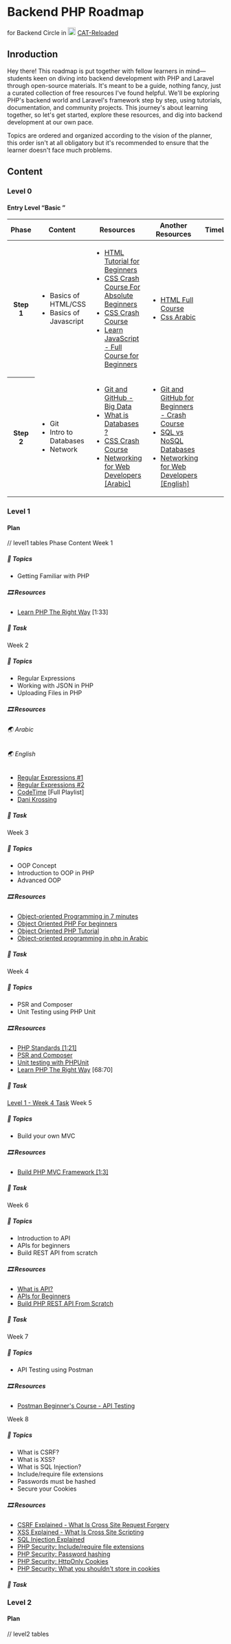 # Backend PHP Roadmap

for Backend Circle in <img src="https://avatars.githubusercontent.com/cat-backend-nodejs" width="18" height="18"> [CAT-Reloaded](https://github.com/CATReloaded)

## Inroduction

Hey there! This roadmap is put together with fellow learners in mind—students keen on diving into backend development with PHP and Laravel through open-source materials. It's meant to be a guide, nothing fancy, just a curated collection of free resources I've found helpful. We'll be exploring PHP's backend world and Laravel's framework step by step, using tutorials, documentation, and community projects. This journey's about learning together, so let's get started, explore these resources, and dig into backend development at our own pace.

Topics are ordered and organized according to the vision of the planner, this order isn't at all obligatory but it's recommended to ensure that the learner doesn't face much problems.

## Content

### Level 0

#### Entry Level “Basic ”

<table>
    <thead>
        <tr>
            <th>Phase</th>
            <th>Content</th>
            <th>Resources</th>
            <th>Another Resources</th>
            <th>TimeLine</th>
        </tr>
    </thead>
    <tbody>
        <tr>
            <th>Step 1</th>
            <td>
                <ul>
                    <li>Basics of HTML/CSS</li>
                    <li>Basics of Javascript</li>
                </ul>                
            </td>
            <td>
                <ul>
                    <li><a href="https://www.youtube.com/watch?v=qz0aGYrrlhU">HTML Tutorial for Beginners</a></li>
                    <li><a href="https://www.youtube.com/watch?v=yfoY53QXEnI">CSS Crash Course For Absolute Beginners</a></li>
                    <li><a href="https://youtu.be/yfoY53QXEnI">CSS Crash Course</a></li>
                    <li><a href="https://www.youtube.com/watch?v=PkZNo7MFNFg">Learn JavaScript - Full Course for Beginners</a></li>
                </ul>
            </td>
            <td>
                <ul>
                    <li><a href="https://www.youtube.com/watch?v=pQN-pnXPaVg">HTML Full Course</a></li>
                    <li><a href="https://www.youtube.com/playlist?list=PLYyqC4bNbCIdES52srHE6xTiIgvgMkBWu">Css Arabic</a></li>
                </ul>
            </td>
        </tr>
        <tr>
            <th>Step 2</th>
            <td>
                <ul>
                    <li>Git</li>
                    <li>Intro to Databases</li>
                    <li>Network</li>
                </ul>                
            </td>
            <td>
                <ul>
                    <li><a href="https://www.youtube.com/watch?v=Q6G-J54vgKc">Git and GitHub - Big Data</a></li>
                    <li><a href="https://www.youtube.com/watch?v=rQKJFlsifR8">What is Databases ?</a></li>
                    <li><a href="https://youtu.be/yfoY53QXEnI">CSS Crash Course</a></li>
                    <li><a href="https://www.youtube.com/playlist?list=PLNE3WjwctlOy1ekMfZl9AbLyFivSgsfml">Networking for Web Developers [Arabic]</a></li>
                </ul>
            </td>
            <td>
                <ul>
                    <li><a href="https://www.youtube.com/watch?v=RGOj5yH7evk">Git and GitHub for Beginners - Crash Course</a></li>
                    <li><a href="https://www.youtube.com/watch?v=WWazrq7ZC8E">SQL vs NoSQL Databases</a></li>
                    <li><a href="https://www.youtube.com/playlist?list=PLCy5RQkQgvf4yaL-AMDO8rpAAi90sWfGl">Networking for Web Developers [English]</a></li>
                </ul>
            </td>
        </tr>
    </tbody>
</table>

### Level 1

#### Plan

// level1 tables
        <tr>
            <th>Phase</th>
            <th>Content</th>
        </tr>
    </thead>
    <tbody>
        <tr>
            <th>Week 1</th>
            <td>
                <h5>🎯 Topics</h5>
                <ul>
                    <li>Getting Familiar with PHP</li>
                </ul>
                <h5>🎞️ Resources</h5>
                <ul>
                    <li><a href="https://www.youtube.com/playlist?list=PLr3d3QYzkw2xabQRUpcZ_IBk9W50M9pe-">Learn PHP The Right Way</a> [1:33]</li>
                </ul>
                <h5>📃 Task</h5>
            </td>
        </tr>
       <tr>
            <th>Week 2</th>
            <td>
                <h5>🎯 Topics</h5>
                <ul>
                    <li>Regular Expressions</li>
                    <li>Working with JSON in PHP</li>
                    <li>Uploading Files in PHP</li>
                </ul>
                <h5>🎞️ Resources</h5>
                <h6>🌏 Arabic</h6>
                <h6>🌏 English</h6>
                <ul>
                    <li><a href="https://www.youtube.com/watch?v=In5NBIRfMrQ">Regular Expressions #1</a></li>
                    <li><a href="https://www.youtube.com/watch?v=In5NBIRfMrQ">Regular Expressions #2</a></li>
                    <li><a href="https://www.youtube.com/watch?v=df2_qa_pLtM&list=PLylMDDjFIp1Ai0nITV8-e1kr-IeOk7Qt2">CodeTime</a> [Full Playlist]</li>
                    <li><a href="https://www.youtube.com/watch?v=JaRq73y5MJk">Dani Krossing</a></li>
                </ul>
                <h5>📃 Task</h5>
            </td>
        </tr>
        <tr>
            <th>Week 3</th>
            <td>
                <h5>🎯 Topics</h5>
                <ul>
                    <li>OOP Concept</li>
                    <li>Introduction to OOP in PHP</li>
                    <li>Advanced OOP</li>
                </ul>
                <h5>🎞️ Resources</h5>
                <ul>
                    <li><a href="https://youtu.be/pTB0EiLXUC8">Object-oriented Programming in 7 minutes</a></li>
                    <li><a href="https://www.youtube.com/watch?v=JmDHHhxfe1w&amp;list=PLLQuc_7jk__VDhXWi544iK-SgljlGGlrX">Object Oriented PHP For beginners</a></li>
                    <li><a href="https://www.youtube.com/watch?v=LuWxwLk8StM&amp;list=PL4cUxeGkcC9hNpT-yVAYxNWOmxjxL51Hy">Object Oriented PHP Tutorial</a></li>
                    <li><a href="https://youtube.com/playlist?list=PL7mt2FDjAkPdEgExp0ZNMIiW8vHI8FEK1&amp;si=caN1_7D8aIkI3tJI">Object-oriented programming in php in Arabic</a></li>
                </ul>
                <h5>📃 Task</h5>
            </td>
        </tr>
        <tr>
            <th>Week 4</th>
            <td>
                <h5>🎯 Topics</h5>
                <ul>
                    <li>PSR and Composer</li>
                    <li>Unit Testing using PHP Unit</li>
                </ul>
                <h5>🎞️ Resources</h5>
                <ul>
                    <li><a href="https://www.youtube.com/watch?v=ZvQx09kqXgQ&list=PLxmMgFQn_JhIo1jysxaMOohDrZB37yCVH">PHP Standards [1:21]</a></li>
                    <li><a href="https://www.youtube.com/watch?v=rqzYdHdyMH0">PSR and Composer</a></li>
                    <li><a href="https://www.youtube.com/watch?v=k9ak_rv9X0Y&amp;list=PLfdtiltiRHWGXSggf05W-pJbD47-_d8bJ">Unit testing with PHPUnit</a></li>
                    <li><a href="https://www.youtube.com/playlist?list=PLr3d3QYzkw2xabQRUpcZ_IBk9W50M9pe-">Learn PHP The Right Way</a> [68:70]</li>
                </ul>
                <h5>📃 Task</h5>
                <a href="https://forms.gle/fpRpFz38rshCEAMM9">Level 1 - Week 4 Task</a>
            </td>
        </tr>
        <tr>
            <th>Week 5</th>
            <td>
                <h5>🎯 Topics</h5>
                <ul>
                    <li>Build your own MVC</li>
                </ul>
                <h5>🎞️ Resources</h5>
                <ul>
                    <li><a href="https://www.youtube.com/watch?v=WKy-N0q3WRo&amp;list=PLLQuc_7jk__Uk_QnJMPndbdKECcTEwTA1">Build PHP MVC Framework [1:3]</a></li>
                </ul>
                <h5>📃 Task</h5>
            </td>
        </tr>
        <tr>
            <th>Week 6</th>
            <td>
                <h5>🎯 Topics</h5>
                <ul>
                    <li>Introduction to API</li>
                    <li>APIs for beginners</li>
                    <li>Build REST API from scratch</li>
                </ul>
                <h5>🎞️ Resources</h5>
                <ul>
                    <li><a href="https://youtu.be/s7wmiS2mSXY">What is API?</a></li>
                    <li><a href="https://youtu.be/GZvSYJDk-us">APIs for Beginners</a></li>
                    <li><a href="https://www.youtube.com/watch?v=OEWXbpUMODk&amp;list=PLillGF-RfqbZ3_Xr8do7Q2R752xYrDRAo">Build PHP REST API From Scratch</a></li>
                </ul>
                <h5>📃 Task</h5>
            </td>
        </tr>
        <tr>
            <th>Week 7</th>
            <td>
                <h5>🎯 Topics</h5>
                <ul>
                    <li>API Testing using Postman</li>
                </ul>
                <h5>🎞️ Resources</h5>
                <ul>
                    <li><a href="https://www.youtube.com/watch?v=VywxIQ2ZXw4">Postman Beginner's Course - API Testing</a></li>
                </ul>
            </td>
        </tr>
        <tr>
            <th>Week 8</th>
            <td>
                <h5>🎯 Topics</h5>
                <ul>
                    <li>What is CSRF?</li>
                    <li>What is XSS?</li>
                    <li>What is SQL Injection?</li>
                    <li>Include/require file extensions</li>
                    <li>Passwords must be hashed</li>
                    <li>Secure your Cookies</li>
                </ul>
                <h5>🎞️ Resources</h5>
                <ul>
                    <li><a href="https://www.youtube.com/watch?v=8WzOx3knSCU&amp;list=PLr3d3QYzkw2xabQRUpcZ_IBk9W50M9pe-&amp;index=111&amp;pp=iAQB">CSRF Explained - What Is Cross Site Request Forgery</a></li>
                    <li><a href="https://www.youtube.com/watch?v=gPU_jyKDYx0&amp;list=PLr3d3QYzkw2xabQRUpcZ_IBk9W50M9pe-&amp;index=112&amp;pp=iAQB">XSS Explained - What Is Cross Site Scripting</a></li>
                    <li><a href="https://www.youtube.com/watch?v=cgwWpd4SqIM">SQL Injection Explained</a></li>
                    <li><a href="https://www.youtube.com/watch?v=a_kTH5y0yp4&amp;list=PLfdtiltiRHWFsPxAGO-SVPGhCbCwKWF_N&amp;index=1">PHP Security: Include/require file extensions</a></li>
                    <li><a href="https://www.youtube.com/watch?v=ZHg-h7bZhbo&amp;list=PLfdtiltiRHWFsPxAGO-SVPGhCbCwKWF_N&amp;index=3">PHP Security: Password hashing</a></li>
                    <li><a href="https://www.youtube.com/watch?v=TrWda1AwyAA&amp;list=PLfdtiltiRHWFsPxAGO-SVPGhCbCwKWF_N&amp;index=5">PHP Security: HttpOnly Cookies</a></li>
                    <li><a href="https://www.youtube.com/watch?v=q7bU9A6eQYM&amp;list=PLfdtiltiRHWFsPxAGO-SVPGhCbCwKWF_N&amp;index=6">PHP Security: What you shouldn&#39;t store in cookies</a></li>
                </ul>
                <h5>📃 Task</h5>
            </td>
        </tr>
    </tbody>
</table>

### Level 2

#### Plan
// level2 tables

